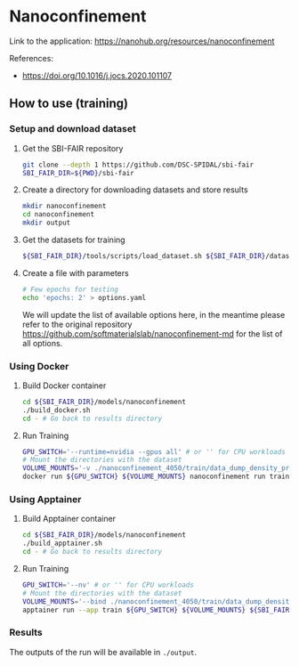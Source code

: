 

# Nanoconfinement
Link to the application: 
https://nanohub.org/resources/nanoconfinement

References: 

- https://doi.org/10.1016/j.jocs.2020.101107


## How to use (training)
### Setup and download dataset
1. Get the SBI-FAIR repository 
    ```bash
    git clone --depth 1 https://github.com/DSC-SPIDAL/sbi-fair
    SBI_FAIR_DIR=${PWD}/sbi-fair
    ```

2. Create a directory for downloading datasets and store results
    ```bash
    mkdir nanoconfinement
    cd nanoconfinement
    mkdir output
    ```

3. Get the datasets for training

    ```bash
    ${SBI_FAIR_DIR}/tools/scripts/load_dataset.sh ${SBI_FAIR_DIR}/datasets/nanoconfinement/datasets.yaml nanoconfinement_4050
    ```
    

4. Create a file with parameters 
    ```bash
    # Few epochs for testing
    echo 'epochs: 2' > options.yaml 
    ```
    We will update the list of available options here, in the meantime please
    refer to the original repository https://github.com/softmaterialslab/nanoconfinement-md for the list of all options.

### Using Docker
1. Build Docker container
    ```bash
    cd ${SBI_FAIR_DIR}/models/nanoconfinement
    ./build_docker.sh
    cd - # Go back to results directory 
    ```

2. Run Training 
    ```bash
    GPU_SWITCH='--runtime=nvidia --gpus all' # or '' for CPU workloads
    # Mount the directories with the dataset
    VOLUME_MOUNTS='-v ./nanoconfinement_4050/train/data_dump_density_preprocessed_train.pk:/input/train_dataset -v ./nanoconfinement_4050/test/data_dump_density_preprocessed_test.pk:/input/test_dataset -v ./output:/output -v ./options.yaml:/input/options.yaml'
    docker run ${GPU_SWITCH} ${VOLUME_MOUNTS} nanoconfinement run train
    ```

### Using Apptainer
1. Build Apptainer container
    ```bash
    cd ${SBI_FAIR_DIR}/models/nanoconfinement
    ./build_apptainer.sh
    cd - # Go back to results directory 
    ```

2. Run Training 
    ```bash
    GPU_SWITCH='--nv' # or '' for CPU workloads
    # Mount the directories with the dataset
    VOLUME_MOUNTS='--bind ./nanoconfinement_4050/train/data_dump_density_preprocessed_train.pk:/input/train_dataset --bind ./nanoconfinement_4050/test/data_dump_density_preprocessed_test.pk:/input/test_dataset --bind ./output:/output --bind ./options.yaml:/input/options.yaml'
    apptainer run --app train ${GPU_SWITCH} ${VOLUME_MOUNTS} ${SBI_FAIR_DIR}/models/nanoconfinement/nanoconfinement.sif
    ```

### Results
The outputs of the run will be available in `./output`.